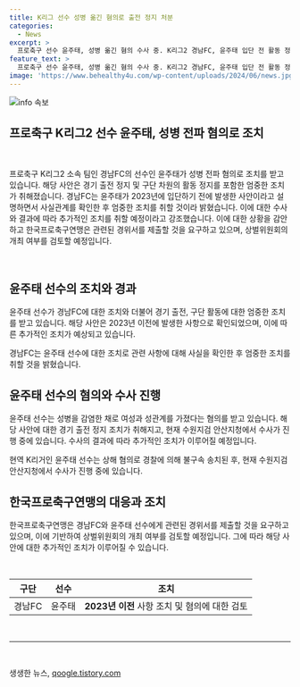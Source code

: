 ```yaml
---
title: K리그 선수 성병 옮긴 혐의로 출전 정지 처분
categories:
  - News
excerpt: >
  프로축구 선수 윤주태, 성병 옮긴 혐의 수사 중. K리그2 경남FC, 윤주태 입단 전 활동 정지 조치. 경기 출전도 중단. 현역 K리거, 상해 혐의로 수사 중. 윤주태 전파 가능성 알면서 성관계, 병 전파 혐의. 한국프로축구연맹, 경위서 제출 요구. 상벌위원회 개최 여부 검토 중. (150자)
feature_text: >
  프로축구 선수 윤주태, 성병 옮긴 혐의 수사 중. K리그2 경남FC, 윤주태 입단 전 활동 정지 조치. 경기 출전도 중단. 현역 K리거, 상해 혐의로 수사 중. 윤주태 전파 가능성 알면서 성관계, 병 전파 혐의. 한국프로축구연맹, 경위서 제출 요구. 상벌위원회 개최 여부 검토 중. (150자)
image: 'https://www.behealthy4u.com/wp-content/uploads/2024/06/news.jpg'
---
```


<p><img src="https://www.behealthy4u.com/wp-content/uploads/2024/06/news.jpg" alt="info 속보" /></p>

<h2 data-ke-size="size26">프로축구 K리그2 선수 윤주태, 성병 전파 혐의로 조치</h2>

<p data-ke-size="size16">&nbsp;</p>

<p>프로축구 K리그2 소속 팀인 경남FC의 선수인 윤주태가 성병 전파 혐의로 조치를 받고 있습니다. 해당 사안은 경기 출전 정지 및 구단 차원의 활동 정지를 포함한 엄중한 조치가 취해졌습니다. 경남FC는 윤주태가 2023년에 입단하기 전에 발생한 사안이라고 설명하면서 사실관계를 확인한 후 엄중한 조치를 취할 것이라 밝혔습니다. 이에 대한 수사와 결과에 따라 추가적인 조치를 취할 예정이라고 강조했습니다. 이에 대한 상황을 감안하고 한국프로축구연맹은 관련된 경위서를 제출할 것을 요구하고 있으며, 상벌위원회의 개최 여부를 검토할 예정입니다.</p>

<p data-ke-size="size16">&nbsp;</p>

<h2 data-ke-size="size24">윤주태 선수의 조치와 경과</h2>

<p>윤주태 선수가 경남FC에 대한 조치와 더불어 경기 출전, 구단 활동에 대한 엄중한 조치를 받고 있습니다. 해당 사안은 2023년 이전에 발생한 사항으로 확인되었으며, 이에 따른 추가적인 조치가 예상되고 있습니다.</p>

<p data-ke-size="size16">경남FC는 윤주태 선수에 대한 조치로 관련 사항에 대해 사실을 확인한 후 엄중한 조치를 취할 것을 밝혔습니다.</p>

<h2 data-ke-size="size24">윤주태 선수의 혐의와 수사 진행</h2>

<p>윤주태 선수는 성병을 감염한 채로 여성과 성관계를 가졌다는 혐의를 받고 있습니다. 해당 사안에 대한 경기 출전 정지 조치가 취해지고, 현재 수원지검 안산지청에서 수사가 진행 중에 있습니다. 수사의 결과에 따라 추가적인 조치가 이루어질 예정입니다.</p>

<p data-ke-size="size16">현역 K리거인 윤주태 선수는 상해 혐의로 경찰에 의해 불구속 송치된 후, 현재 수원지검 안산지청에서 수사가 진행 중에 있습니다.</p>

<h2 data-ke-size="size24">한국프로축구연맹의 대응과 조치</h2>

<p>한국프로축구연맹은 경남FC와 윤주태 선수에게 관련된 경위서를 제출할 것을 요구하고 있으며, 이에 기반하여 상벌위원회의 개최 여부를 검토할 예정입니다. 그에 따라 해당 사안에 대한 추가적인 조치가 이루어질 수 있습니다.</p>

<p data-ke-size="size16">&nbsp;</p>

<table>
    <thead>
        <tr>
            <th style="text-align: center;">구단</th>
            <th style="text-align: center;">선수</th>
            <th style="text-align: center;">조치</th>
        </tr>
    </thead>
    <tbody>
        <tr>
            <td style="text-align: center;">경남FC</td>
            <td style="text-align: center;">윤주태</td>
            <td style="text-align: center;"><b>2023년 이전 </b>사항 조치 및 혐의에 대한 검토</td>
        </tr>
    </tbody>
</table>

<p data-ke-size="size16">&nbsp;</p>

<hr>

<p data-ke-size="size16">&nbsp;</p>
생생한 뉴스, <a href="https://qoogle.tistory.com" rel="dofollow">qoogle.tistory.com</a>


